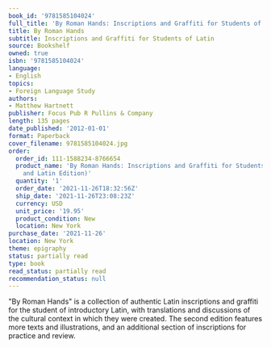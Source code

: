 ```yaml
---
book_id: '9781585104024'
full_title: 'By Roman Hands: Inscriptions and Graffiti for Students of Latin'
title: By Roman Hands
subtitle: Inscriptions and Graffiti for Students of Latin
source: Bookshelf
owned: true
isbn: '9781585104024'
language:
- English
topics:
- Foreign Language Study
authors:
- Matthew Hartnett
publisher: Focus Pub R Pullins & Company
length: 135 pages
date_published: '2012-01-01'
format: Paperback
cover_filename: 9781585104024.jpg
order:
  order_id: 111-1588234-8766654
  product_name: 'By Roman Hands: Inscriptions and Graffiti for Students of Latin (English
    and Latin Edition)'
  quantity: '1'
  order_date: '2021-11-26T18:32:56Z'
  ship_date: '2021-11-26T23:08:23Z'
  currency: USD
  unit_price: '19.95'
  product_condition: New
  location: New York
purchase_date: '2021-11-26'
location: New York
theme: epigraphy
status: partially read
type: book
read_status: partially read
recommendation_status: null
---
```

"By Roman Hands" is a collection of authentic Latin inscriptions and graffiti for the student of introductory Latin, with translations and discussions of the cultural context in which they were created. The second edition features more texts and illustrations, and an additional section of inscriptions for practice and review.
